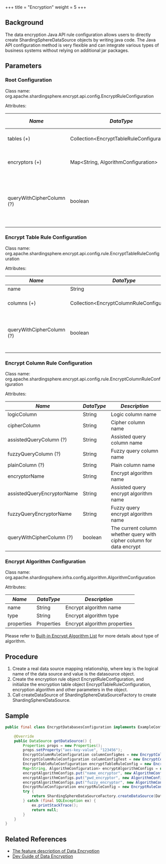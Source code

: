 +++
title = "Encryption"
weight = 5
+++

## Background

The data encryption Java API rule configuration allows users to directly create ShardingSphereDataSource objects by writing java code. The Java API configuration method is very flexible and can integrate various types of business systems without relying on additional jar packages.

## Parameters

### Root Configuration

Class name: org.apache.shardingsphere.encrypt.api.config.EncryptRuleConfiguration

Attributes:

| *Name*                    | *DataType*                                  | *Description*                                                                                  | *Default Value* |
| ------------------------- | ------------------------------------------- | ---------------------------------------------------------------------------------------------- | --------------- |
| tables (+)                | Collection\<EncryptTableRuleConfiguration\> | Encrypt table rule configurations                                                              |                 |
| encryptors (+)            | Map\<String, AlgorithmConfiguration\>       | Encrypt algorithm name and configurations                                                      |                 |
| queryWithCipherColumn (?) | boolean                                     | Whether query with cipher column for data encrypt. User you can use plaintext to query if have | true            |

### Encrypt Table Rule Configuration

Class name: org.apache.shardingsphere.encrypt.api.config.rule.EncryptTableRuleConfiguration

Attributes:

| *Name*                    | *DataType*                                   | *Description*                      |
| ------------------------- | -------------------------------------------- | ---------------------------------- |
| name                      | String                                       | Table name                         |
| columns (+)               | Collection\<EncryptColumnRuleConfiguration\> | Encrypt column rule configurations |
| queryWithCipherColumn (?) | boolean                                      | The current table whether query with cipher column for data encrypt |

### Encrypt Column Rule Configuration

Class name: org.apache.shardingsphere.encrypt.api.config.rule.EncryptColumnRuleConfiguration

Attributes:

| *Name*                     | *DataType* | *Description*              |
| -------------------------- | ---------- | -------------------------- |
| logicColumn                | String     | Logic column name          |
| cipherColumn               | String     | Cipher column name         |
| assistedQueryColumn (?)    | String     | Assisted query column name |
| fuzzyQueryColumn (?)       | String     | Fuzzy query column name |
| plainColumn (?)            | String     | Plain column name          |
| encryptorName              | String     | Encrypt algorithm name     |
| assistedQueryEncryptorName | String     | Assisted query encrypt algorithm name |
| fuzzyQueryEncryptorName    | String     | Fuzzy query encrypt algorithm name |
| queryWithCipherColumn (?)  | boolean    | The current column whether query with cipher column for data encrypt |

### Encrypt Algorithm Configuration

Class name: org.apache.shardingsphere.infra.config.algorithm.AlgorithmConfiguration

Attributes:

| *Name*     | *DataType* | *Description*                |
| ---------- | ---------- | ---------------------------- |
| name       | String     | Encrypt algorithm name       |
| type       | String     | Encrypt algorithm type       |
| properties | Properties | Encrypt algorithm properties |

Please refer to [Built-in Encrypt Algorithm List](/en/user-manual/common-config/builtin-algorithm/encrypt) for more details about type of algorithm.

## Procedure

1. Create a real data source mapping relationship, where key is the logical name of the data source and value is the datasource object.
1. Create the encryption rule object EncryptRuleConfiguration, and initialize the encryption table object EncryptTableRuleConfiguration, encryption algorithm and other parameters in the object.
1. Call createDataSource of ShardingSphereDataSourceFactory to create  ShardingSphereDataSource.

## Sample

```java
public final class EncryptDatabasesConfiguration implements ExampleConfiguration {
    
    @Override
    public DataSource getDataSource() {
        Properties props = new Properties();
        props.setProperty("aes-key-value", "123456");
        EncryptColumnRuleConfiguration columnConfigAes = new EncryptColumnRuleConfiguration("username", "username", "", "", "username_plain", "name_encryptor", null);
        EncryptColumnRuleConfiguration columnConfigTest = new EncryptColumnRuleConfiguration("pwd", "pwd", "assisted_query_pwd", "fuzzy_pwd", "", "pwd_encryptor", null);
        EncryptTableRuleConfiguration encryptTableRuleConfig = new EncryptTableRuleConfiguration("t_user", Arrays.asList(columnConfigAes, columnConfigTest), null);
        Map<String, AlgorithmConfiguration> encryptAlgorithmConfigs = new LinkedHashMap<>(2, 1);
        encryptAlgorithmConfigs.put("name_encryptor", new AlgorithmConfiguration("AES", props));
        encryptAlgorithmConfigs.put("pwd_encryptor", new AlgorithmConfiguration("assistedTest", props));
        encryptAlgorithmConfigs.put("fuzzy_encryptor", new AlgorithmConfiguration("CHAR_DIGEST_FUZZY", new Properties()));
        EncryptRuleConfiguration encryptRuleConfig = new EncryptRuleConfiguration(Collections.singleton(encryptTableRuleConfig), encryptAlgorithmConfigs);
        try {
            return ShardingSphereDataSourceFactory.createDataSource(DataSourceUtil.createDataSource("demo_ds"), Collections.singleton(encryptRuleConfig), props);
        } catch (final SQLException ex) {
            ex.printStackTrace();
            return null;
        }
    }
}
```

## Related References

- [The feature description of Data Encryption](/en/features/encrypt/ )
- [Dev Guide of Data Encryption](/en/dev-manual/encryption/)
